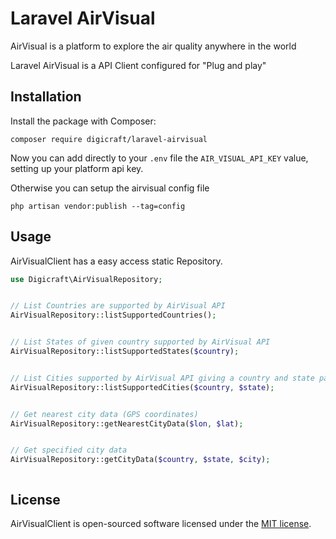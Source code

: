 # Laravel AirVisual

AirVisual is a platform to explore the air quality anywhere in the world  

Laravel AirVisual is a API Client configured for "Plug and play"

## Installation

Install the package with Composer:

    composer require digicraft/laravel-airvisual

Now you can add directly to your `.env` file the `AIR_VISUAL_API_KEY` value, setting up your platform api key.

Otherwise you can setup the airvisual config file

    php artisan vendor:publish --tag=config


## Usage
AirVisualClient has a easy access static Repository.
```php
use Digicraft\AirVisualRepository;


// List Countries are supported by AirVisual API
AirVisualRepository::listSupportedCountries();


// List States of given country supported by AirVisual API
AirVisualRepository::listSupportedStates($country);


// List Cities supported by AirVisual API giving a country and state param
AirVisualRepository::listSupportedCities($country, $state);


// Get nearest city data (GPS coordinates)
AirVisualRepository::getNearestCityData($lon, $lat);


// Get specified city data
AirVisualRepository::getCityData($country, $state, $city);



```
## License

AirVisualClient is open-sourced software licensed under the [MIT license](LICENSE.md).
